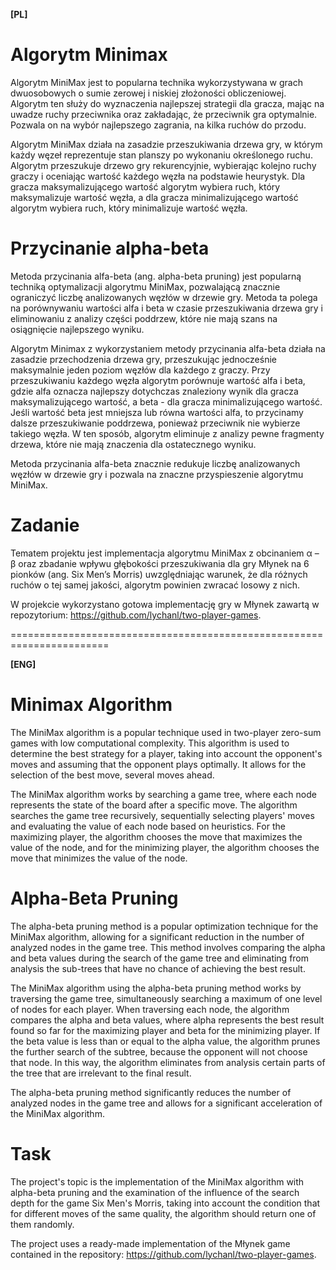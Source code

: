 **[PL]**

# Algorytm Minimax 

Algorytm MiniMax jest to popularna technika wykorzystywana w grach dwuosobowych o sumie zerowej i niskiej złożoności obliczeniowej. Algorytm ten służy do wyznaczenia najlepszej strategii dla gracza, mając na uwadze ruchy przeciwnika oraz zakładając, że przeciwnik gra optymalnie. Pozwala on na wybór najlepszego zagrania, na kilka ruchów do przodu.

Algorytm MiniMax działa na zasadzie przeszukiwania drzewa gry, w którym każdy węzeł reprezentuje stan planszy po wykonaniu określonego ruchu. Algorytm przeszukuje drzewo gry rekurencyjnie, wybierając kolejno ruchy graczy i oceniając wartość każdego węzła na podstawie heurystyk. Dla gracza maksymalizującego wartość algorytm wybiera ruch, który maksymalizuje wartość węzła, a dla gracza minimalizującego wartość algorytm wybiera ruch, który minimalizuje wartość węzła.

# Przycinanie alpha-beta

Metoda przycinania alfa-beta (ang. alpha-beta pruning) jest popularną techniką optymalizacji algorytmu MiniMax, pozwalającą znacznie ograniczyć liczbę analizowanych węzłów w drzewie gry. Metoda ta polega na porównywaniu wartości alfa i beta w czasie przeszukiwania drzewa gry i eliminowaniu z analizy części poddrzew, które nie mają szans na osiągnięcie najlepszego wyniku.

Algorytm Minimax z wykorzystaniem metody przycinania alfa-beta działa na zasadzie przechodzenia drzewa gry, przeszukując jednocześnie maksymalnie jeden poziom węzłów dla każdego z graczy. Przy przeszukiwaniu każdego węzła algorytm porównuje wartość alfa i beta, gdzie alfa oznacza najlepszy dotychczas znaleziony wynik dla gracza maksymalizującego wartość, a beta - dla gracza minimalizującego wartość. Jeśli wartość beta jest mniejsza lub równa wartości alfa, to przycinamy dalsze przeszukiwanie poddrzewa, ponieważ przeciwnik nie wybierze takiego węzła. W ten sposób, algorytm eliminuje z analizy pewne fragmenty drzewa, które nie mają znaczenia dla ostatecznego
wyniku.

Metoda przycinania alfa-beta znacznie redukuje liczbę analizowanych węzłów w drzewie gry i pozwala na znaczne przyspieszenie algorytmu MiniMax. 

# Zadanie

Tematem projektu jest implementacja algorytmu MiniMax z obcinaniem α – β oraz zbadanie wpływu głębokości przeszukiwania dla gry Młynek na 6 pionków (ang. Six Men’s Morris) uwzględniając warunek, że dla różnych ruchów o tej samej jakości, algorytm powinien zwracać losowy z nich.

W projekcie wykorzystano gotowa implementację gry w Młynek zawartą w repozytorium: https://github.com/lychanl/two-player-games.



=======================================================================

**[ENG]**

# Minimax Algorithm
The MiniMax algorithm is a popular technique used in two-player zero-sum games with low computational complexity. This algorithm is used to determine the best strategy for a player, taking into account the opponent's moves and assuming that the opponent plays optimally. It allows for the selection of the best move, several moves ahead.

The MiniMax algorithm works by searching a game tree, where each node represents the state of the board after a specific move. The algorithm searches the game tree recursively, sequentially selecting players' moves and evaluating the value of each node based on heuristics. For the maximizing player, the algorithm chooses the move that maximizes the value of the node, and for the minimizing player, the algorithm chooses the move that minimizes the value of the node.

# Alpha-Beta Pruning

The alpha-beta pruning method is a popular optimization technique for the MiniMax algorithm, allowing for a significant reduction in the number of analyzed nodes in the game tree. This method involves comparing the alpha and beta values during the search of the game tree and eliminating from analysis the sub-trees that have no chance of achieving the best result.

The MiniMax algorithm using the alpha-beta pruning method works by traversing the game tree, simultaneously searching a maximum of one level of nodes for each player. When traversing each node, the algorithm compares the alpha and beta values, where alpha represents the best result found so far for the maximizing player and beta for the minimizing player. If the beta value is less than or equal to the alpha value, the algorithm prunes the further search of the subtree, because the opponent will not choose that node. In this way, the algorithm eliminates from analysis certain parts of the tree that are irrelevant to the final result.

The alpha-beta pruning method significantly reduces the number of analyzed nodes in the game tree and allows for a significant acceleration of the MiniMax algorithm.

# Task

The project's topic is the implementation of the MiniMax algorithm with alpha-beta pruning and the examination of the influence of the search depth for the game Six Men's Morris, taking into account the condition that for different moves of the same quality, the algorithm should return one of them randomly.

The project uses a ready-made implementation of the Młynek game contained in the repository: https://github.com/lychanl/two-player-games.

